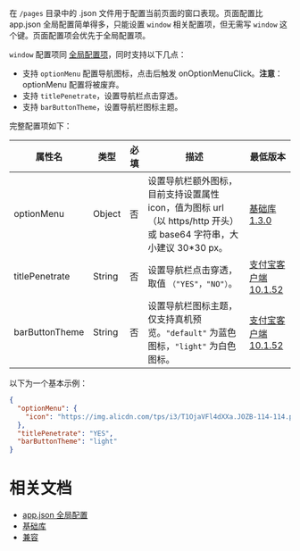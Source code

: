在 `/pages` 目录中的 .json 文件用于配置当前页面的窗口表现。页面配置比 app.json 全局配置简单得多，只能设置 `window` 相关配置项，但无需写 `window` 这个键。页面配置项会优先于全局配置项。

`window` 配置项同 [全局配置项](https://opendocs.alipay.com/mini/framework/app-json#window)，同时支持以下几点：

- 支持 `optionMenu` 配置导航图标，点击后触发 onOptionMenuClick。**注意**：optionMenu 配置将被废弃。
- 支持 `titlePenetrate`，设置导航栏点击穿透。
- 支持 `barButtonTheme`，设置导航栏图标主题。


完整配置项如下：

| **属性名** | **类型** | **必填** | **描述** | **最低版本** |
| --- | --- | --- | --- | --- |
| optionMenu | Object | 否 | 设置导航栏额外图标，目前支持设置属性 icon，值为图标 url（以 https/http 开头）或 base64 字符串，大小建议 30*30 px。 | [基础库 1.3.0](https://opendocs.alipay.com/mini/framework/compatibility) |
| titlePenetrate | String | 否 | 设置导航栏点击穿透，取值 `（"YES"，"NO"）`。 | [支付宝客户端 10.1.52](https://opendocs.alipay.com/mini/framework/compatibility) |
| barButtonTheme | String | 否 | 设置导航栏图标主题，仅支持真机预览。`"default"` 为蓝色图标，`"light"` 为白色图标。 | [支付宝客户端 10.1.52](https://opendocs.alipay.com/mini/framework/compatibility) |

以下为一个基本示例：
```json
{
  "optionMenu": {
    "icon": "https://img.alicdn.com/tps/i3/T1OjaVFl4dXXa.JOZB-114-114.png"
  },
  "titlePenetrate": "YES",
  "barButtonTheme": "light"
}
```

# 相关文档

- [app.json 全局配置](https://opendocs.alipay.com/mini/framework/app-json)
- [基础库](https://opendocs.alipay.com/mini/framework/lib)
- [兼容](https://opendocs.alipay.com/mini/framework/compatibility)

